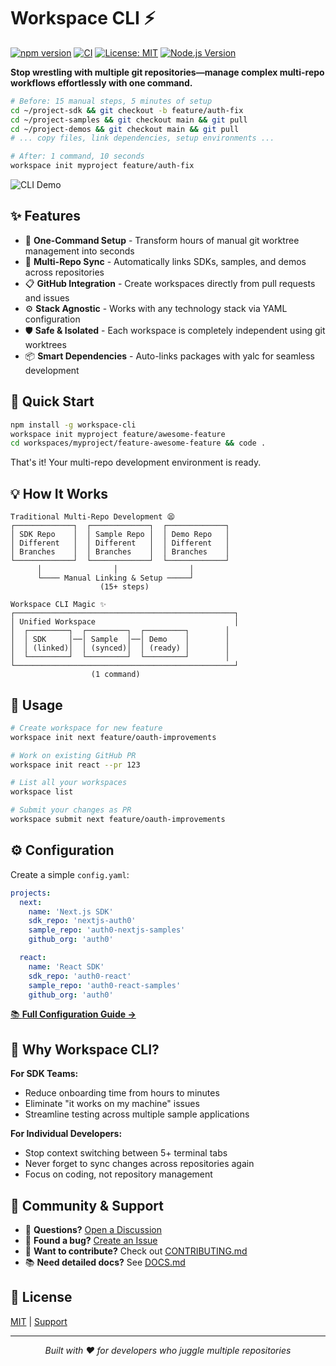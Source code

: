 # Workspace CLI ⚡

[![npm version](https://badge.fury.io/js/workspace-cli.svg)](https://badge.fury.io/js/workspace-cli)
[![CI](https://github.com/tusharpandey13/workspace-cli/workflows/CI/badge.svg)](https://github.com/tusharpandey13/workspace-cli/actions)
[![License: MIT](https://img.shields.io/badge/License-MIT-yellow.svg)](https://opensource.org/licenses/MIT)
[![Node.js Version](https://img.shields.io/node/v/workspace-cli.svg)](https://nodejs.org/en/)

**Stop wrestling with multiple git repositories—manage complex multi-repo workflows effortlessly with one command.**

```bash
# Before: 15 manual steps, 5 minutes of setup
cd ~/project-sdk && git checkout -b feature/auth-fix
cd ~/project-samples && git checkout main && git pull
cd ~/project-demos && git checkout main && git pull
# ... copy files, link dependencies, setup environments ...

# After: 1 command, 10 seconds
workspace init myproject feature/auth-fix
```

![CLI Demo](https://raw.githubusercontent.com/tusharpandey13/workspace-cli/main/demo.gif)

## ✨ Features

- 🚀 **One-Command Setup** - Transform hours of manual git worktree management into seconds
- 🔗 **Multi-Repo Sync** - Automatically links SDKs, samples, and demos across repositories
- 📋 **GitHub Integration** - Create workspaces directly from pull requests and issues
- ⚙️ **Stack Agnostic** - Works with any technology stack via YAML configuration
- 🛡️ **Safe & Isolated** - Each workspace is completely independent using git worktrees
- 📦 **Smart Dependencies** - Auto-links packages with yalc for seamless development

## 🚀 Quick Start

```bash
npm install -g workspace-cli
workspace init myproject feature/awesome-feature
cd workspaces/myproject/feature-awesome-feature && code .
```

That's it! Your multi-repo development environment is ready.

## 💡 How It Works

```
Traditional Multi-Repo Development 😫
┌─────────────┐  ┌─────────────┐  ┌─────────────┐
│ SDK Repo    │  │ Sample Repo │  │ Demo Repo   │
│ Different   │  │ Different   │  │ Different   │
│ Branches    │  │ Branches    │  │ Branches    │
└─────────────┘  └─────────────┘  └─────────────┘
      │                │                │
      └──── Manual Linking & Setup ─────┘
                    (15+ steps)

Workspace CLI Magic ✨
┌─────────────────────────────────────────────────┐
│ Unified Workspace                               │
│  ┌─────────┐  ┌─────────┐  ┌─────────┐        │
│  │ SDK     │──│ Sample  │──│ Demo    │        │
│  │ (linked)│  │ (synced)│  │ (ready) │        │
│  └─────────┘  └─────────┘  └─────────┘        │
└─────────────────────────────────────────────────┘
                  (1 command)
```

## 📖 Usage

```bash
# Create workspace for new feature
workspace init next feature/oauth-improvements

# Work on existing GitHub PR
workspace init react --pr 123

# List all your workspaces
workspace list

# Submit your changes as PR
workspace submit next feature/oauth-improvements
```

## ⚙️ Configuration

Create a simple `config.yaml`:

```yaml
projects:
  next:
    name: 'Next.js SDK'
    sdk_repo: 'nextjs-auth0'
    sample_repo: 'auth0-nextjs-samples'
    github_org: 'auth0'

  react:
    name: 'React SDK'
    sdk_repo: 'auth0-react'
    sample_repo: 'auth0-react-samples'
    github_org: 'auth0'
```

[📚 **Full Configuration Guide →**](./DOCS.md)

## 🌟 Why Workspace CLI?

**For SDK Teams:**

- Reduce onboarding time from hours to minutes
- Eliminate "it works on my machine" issues
- Streamline testing across multiple sample applications

**For Individual Developers:**

- Stop context switching between 5+ terminal tabs
- Never forget to sync changes across repositories again
- Focus on coding, not repository management

## 🤝 Community & Support

- 💬 **Questions?** [Open a Discussion](https://github.com/tusharpandey13/workspace-cli/discussions)
- 🐛 **Found a bug?** [Create an Issue](https://github.com/tusharpandey13/workspace-cli/issues)
- 🚀 **Want to contribute?** Check out [CONTRIBUTING.md](./CONTRIBUTING.md)
- 📚 **Need detailed docs?** See [DOCS.md](./DOCS.md)

## 📄 License

[MIT](./LICENSE) | [Support](https://github.com/tusharpandey13/workspace-cli/issues)

---

<div align="center">
  <i>Built with ❤️ for developers who juggle multiple repositories</i>
</div>

